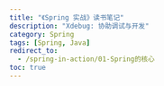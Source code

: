 ```yaml
---
title: "《Spring 实战》读书笔记"
description: "Xdebug: 协助调试与开发"
category: Spring
tags: [Spring, Java]
redirect_to:
  - /spring-in-action/01-Spring的核心
toc: true
---
```

